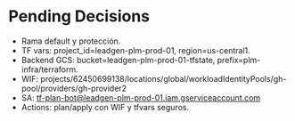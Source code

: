 # Pending Decisions
- Rama default y protección.
- TF vars: project_id=leadgen-plm-prod-01, region=us-central1.
- Backend GCS: bucket=leadgen-plm-prod-01-tfstate, prefix=plm-infra/terraform.
- WIF: projects/62450699138/locations/global/workloadIdentityPools/gh-pool/providers/gh-provider2
- SA: tf-plan-bot@leadgen-plm-prod-01.iam.gserviceaccount.com
- Actions: plan/apply con WIF y tfvars seguros.
